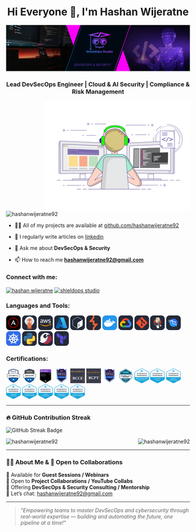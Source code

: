<h1 align="center">Hi Everyone 👋, I'm Hashan Wijeratne</h1>

<div align="center">
  <img src="https://github.com/hashanwijeratne92/hashanwijeratne92/blob/main/githubbBanner.png" alt="ShieldOps Banner">
</div>

<h3 align="center">Lead DevSecOps Engineer | Cloud & AI Security | Compliance & Risk Management</h3>
<img align="right" alt="Coding" width="400" src="https://raw.githubusercontent.com/devSouvik/devSouvik/master/gif3.gif">
<p align="left"> <img src="https://komarev.com/ghpvc/?username=hashanwijeratne92&label=Profile%20views&color=0e75b6&style=flat" alt="hashanwijeratne92" /> </p>

- 👨‍💻 All of my projects are available at [github.com/hashanwijeratne92](https://github.com/hashanwijeratne92)

- 📝 I regularly write articles on [linkedin](https://www.linkedin.com/in/hashan-wijeratne/)

- 💬 Ask me about **DevSecOps & Security**

- 📫 How to reach me **hashanwijeratne92@gmail.com**

<h3 align="left">Connect with me:</h3>
<p align="left">
<a href="https://linkedin.com/in/hashan wijeratne" target="blank"><img align="center" src="https://raw.githubusercontent.com/rahuldkjain/github-profile-readme-generator/master/src/images/icons/Social/linked-in-alt.svg" alt="hashan wijeratne" height="30" width="40" /></a>
<a href="https://www.youtube.com/c/shieldops studio" target="blank"><img align="center" src="https://raw.githubusercontent.com/rahuldkjain/github-profile-readme-generator/master/src/images/icons/Social/youtube.svg" alt="shieldops studio" height="30" width="40" /></a>
</p>

<h3 align="left">Languages and Tools:</h3>
<p align="left"> 
  <img src="https://github.com/hashanwijeratne92/hashanwijeratne92/blob/main/images/tools/ansible.svg" alt="ansible" width="40" height="40"/> 
  <img src="https://github.com/hashanwijeratne92/hashanwijeratne92/blob/main/images/tools/argocd-auto.svg" alt="argocd" width="40" height="40"/> 
  <img src="https://github.com/hashanwijeratne92/hashanwijeratne92/blob/main/images/tools/aws-auto.svg" alt="aws" width="40" height="40"/>
  <img src="https://github.com/hashanwijeratne92/hashanwijeratne92/blob/main/images/tools/azure-auto.svg" alt="azure" width="40" height="40"/>
  <img src="https://github.com/hashanwijeratne92/hashanwijeratne92/blob/main/images/tools/bash-auto.svg" alt="bash" width="40" height="40"/>
  <img src="https://github.com/hashanwijeratne92/hashanwijeratne92/blob/main/images/tools/burpsuite-auto.svg" alt="burpsuite" width="40" height="40"/>
  <img src="https://github.com/hashanwijeratne92/hashanwijeratne92/blob/main/images/tools/docker.svg" alt="docker" width="40" height="40"/>
  <img src="https://github.com/hashanwijeratne92/hashanwijeratne92/blob/main/images/tools/gcp-auto.svg" alt="gcp" width="40" height="40"/>
  <img src="https://github.com/hashanwijeratne92/hashanwijeratne92/blob/main/images/tools/git-auto.svg" alt="git" width="40" height="40"/>
   <img src="https://github.com/hashanwijeratne92/hashanwijeratne92/blob/main/images/tools/jenkins-auto.svg" alt="jenkins" width="40" height="40"/>
  <img src="https://github.com/hashanwijeratne92/hashanwijeratne92/blob/main/images/tools/kali-auto.svg" alt="kali" width="40" height="40"/>
  <img src="https://github.com/hashanwijeratne92/hashanwijeratne92/blob/main/images/tools/kubernetes.svg" alt="kubernetes" width="40" height="40"/>
  <img src="https://github.com/hashanwijeratne92/hashanwijeratne92/blob/main/images/tools/python-auto.svg" alt="python-auto" width="40" height="40"/>
  <img src="https://github.com/hashanwijeratne92/hashanwijeratne92/blob/main/images/tools/sonarqube-auto.svg" alt="sonarqube" width="40" height="40"/>
  <img src="https://github.com/hashanwijeratne92/hashanwijeratne92/blob/main/images/tools/terraform-auto.svg" alt="terraform" width="40" height="40"/>
</p>

<h3 align="left">Certifications:</h3>
<p align="left"> 
  <img src="https://github.com/hashanwijeratne92/hashanwijeratne92/blob/main/images/certifications/microsoft-certified-fundamentals-badge.svg" alt="sc-900" width="40" height="40"/> 
  <img src="https://github.com/hashanwijeratne92/hashanwijeratne92/blob/main/images/certifications/microsoft-certified-associate-badge.svg" alt="az-104" width="40" height="40"/> 
  <img src="https://github.com/hashanwijeratne92/hashanwijeratne92/blob/main/images/certifications/blob.png" alt="terraform" width="40" height="40"/>  
  <img src="https://github.com/hashanwijeratne92/hashanwijeratne92/blob/main/images/certifications/image%20(1).png" alt="" width="40" height="40"/>
  <img src="https://github.com/hashanwijeratne92/hashanwijeratne92/blob/main/images/certifications/ACCLAIM-rcce2-Logo.png" alt="" width="40" height="40"/>
  <img src="https://github.com/hashanwijeratne92/hashanwijeratne92/blob/main/images/certifications/1__2_.png" alt="" width="40" height="40"/>
  <img src="https://github.com/hashanwijeratne92/hashanwijeratne92/blob/main/images/certifications/image.png" alt="" width="40" height="40"/>
  <img src="https://github.com/hashanwijeratne92/hashanwijeratne92/blob/main/images/certifications/1740119064913.jpg" alt="" width="40" height="40"/>
  <img src="https://github.com/hashanwijeratne92/hashanwijeratne92/blob/main/images/certifications/1749438482072.jpg" alt="" width="40" height="40"/>
  <img src="https://github.com/hashanwijeratne92/hashanwijeratne92/blob/main/images/certifications/1749438473388.jpg" alt="" width="40" height="40"/>
  <img src="https://github.com/hashanwijeratne92/hashanwijeratne92/blob/main/images/certifications/1749438463817.jpg" alt="" width="40" height="40"/>
  <img src="https://github.com/hashanwijeratne92/hashanwijeratne92/blob/main/images/certifications/1749438453088.jpg" alt="" width="40" height="40"/>
  <img src="https://github.com/hashanwijeratne92/hashanwijeratne92/blob/main/images/certifications/1749438437804.jpg" alt="" width="40" height="40"/>
  <img src="https://github.com/hashanwijeratne92/hashanwijeratne92/blob/main/images/certifications/1749438427925.jpg" alt="" width="40" height="40"/>
  <img src="https://github.com/hashanwijeratne92/hashanwijeratne92/blob/main/images/certifications/1749438418618.jpg" alt="" width="40" height="40"/>
  <img src="https://github.com/hashanwijeratne92/hashanwijeratne92/blob/main/images/certifications/1749438395295.jpg" alt="" width="40" height="40"/>  
</p>

---

### 🔥 GitHub Contribution Streak

![GitHub Streak Badge](https://img.shields.io/badge/GitHub%20Streak-Active-brightgreen?logo=github&style=for-the-badge)

<p>
  <img align="left" src="https://github-readme-stats.vercel.app/api?username=hashanwijeratne92&show_icons=true&locale=en" alt="hashanwijeratne92" />
  <img align="right" src="https://github-readme-streak-stats.herokuapp.com/?user=hashanwijeratne92&" alt="hashanwijeratne92" />
</p>

<br clear="both">

---

### 👨‍💼 About Me & 🤝 Open to Collaborations

🎤 Available for **Guest Sessions / Webinars**  
🤝 Open to **Project Collaborations / YouTube Collabs**  
💼 Offering **DevSecOps & Security Consulting / Mentorship**  
📧 Let’s chat: hashanwijeratne92@gmail.com  

---

> *"Empowering teams to master DevSecOps and cybersecurity through real-world expertise — building and automating the future, one pipeline at a time!"*
